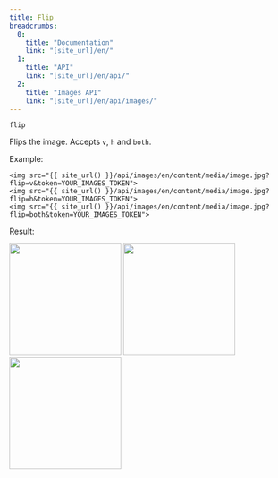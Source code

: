 ```yaml
---
title: Flip
breadcrumbs:
  0:
    title: "Documentation"
    link: "[site_url]/en/"
  1:
    title: "API"
    link: "[site_url]/en/api/"
  2:
    title: "Images API"
    link: "[site_url]/en/api/images/"
---
```


`flip`

Flips the image. Accepts `v`, `h` and `both`.

Example:

```twig
<img src="{{ site_url() }}/api/images/en/content/media/image.jpg?flip=v&token=YOUR_IMAGES_TOKEN">
<img src="{{ site_url() }}/api/images/en/content/media/image.jpg?flip=h&token=YOUR_IMAGES_TOKEN">
<img src="{{ site_url() }}/api/images/en/content/media/image.jpg?flip=both&token=YOUR_IMAGES_TOKEN">
```

Result:

<img width="200" class="inline" src="[site_url]/api/images/en/content/media/image.jpg?q=70&w=200&dpr=2&flip=v&token=4864fb8e1ebe080e6e4ad5c4363083a6">
<img width="200" class="inline" src="[site_url]/api/images/en/content/media/image.jpg?q=70&w=200&dpr=2&flip=h&token=4864fb8e1ebe080e6e4ad5c4363083a6">
<img width="200" class="inline" src="[site_url]/api/images/en/content/media/image.jpg?q=70&w=200&dpr=2&flip=both&token=4864fb8e1ebe080e6e4ad5c4363083a6">
